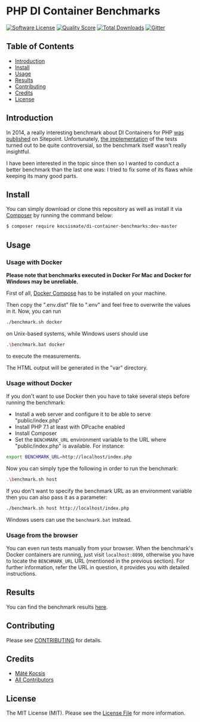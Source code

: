 # PHP DI Container Benchmarks

[![Software License][ico-license]](LICENSE.md)
[![Quality Score][ico-code-quality]][link-code-quality]
[![Total Downloads][ico-downloads]][link-downloads]
[![Gitter][ico-gitter]][link-gitter]

## Table of Contents

* [Introduction](#introduction)
* [Install](#install)
* [Usage](#usage)
* [Results](#results)
* [Contributing](#contributing)
* [Credits](#credits)
* [License](#license)

## Introduction

In 2014, a really interesting benchmark about DI Containers for PHP
[was published](https://www.sitepoint.com/php-dependency-injection-container-performance-benchmarks/) on Sitepoint.
Unfortunately, [the implementation](https://github.com/TomBZombie/php-dependency-injection-benchmarks) of the tests
turned out to be quite controversial, so the benchmark itself wasn't really insightful.

I have been interested in the topic since then so I wanted to conduct a better benchmark than the last one was: I tried
to fix some of its flaws while keeping its many good parts.

## Install

You can simply download or clone this repository as well as install it via [Composer](https://getcomposer.org) by
running the command below:

```bash
$ composer require kocsismate/di-container-benchmarks:dev-master
```

## Usage

### Usage with Docker

__Please note that benchmarks executed in Docker For Mac and Docker for Windows may be unreliable.__

First of all, [Docker Compose](https://www.docker.com/products/docker-compose) has to be installed on your machine.

Then copy the ".env.dist" file to ".env" and feel free to overwrite the values in it. Now, you can run

```bash
./benchmark.sh docker
```

on Unix-based systems, while Windows users should use

```bash
.\benchmark.bat docker
```

to execute the measurements.

The HTML output will be generated in the "var" directory.

### Usage without Docker

If you don't want to use Docker then you have to take several steps before running the benchmark:

- Install a web server and configure it to be able to serve "public/index.php"
- Install PHP 7.1  at least with OPcache enabled
- Install Composer
- Set the `BENCHMARK_URL` environment variable to the URL where "public/index.php" is available. For instance:

```bash
export BENCHMARK_URL=http://localhost/index.php
``` 

Now you can simply type the following in order to run the benchmark:

```bash
.\benchmark.sh host
```

If you don't want to specify the benchmark URL as an environment variable then you can also pass it as a parameter:

```bash
./benchmark.sh host http://localhost/index.php
```

Windows users can use the `benchmark.bat` instead.

### Usage from the browser

You can even run tests manually from your browser. When the benchmark's Docker containers are running, just visit
`localhost:8090`, otherwise you have to locate the `BENCHMARK_URL` URL (mentioned in the previous section). For further
information, refer the URL in question, it provides you with detailed instructions.

## Results

You can find the benchmark results [here](https://rawgit.com/kocsismate/php-di-container-benchmarks/master/var/benchmark.html).

## Contributing

Please see [CONTRIBUTING](CONTRIBUTING.md) for details.

## Credits

- [Máté Kocsis][link-author]
- [All Contributors][link-contributors]

## License

The MIT License (MIT). Please see the [License File](LICENSE.md) for more information.

[ico-license]: https://img.shields.io/badge/license-MIT-brightgreen.svg
[ico-code-quality]: https://img.shields.io/scrutinizer/g/kocsismate/php-di-container-benchmarks.svg
[ico-downloads]: https://img.shields.io/packagist/dt/kocsismate/di-container-benchmarks.svg
[ico-gitter]: https://badges.gitter.im/kocsismate/php-di-container-benchmarks.svg

[link-code-quality]: https://scrutinizer-ci.com/g/kocsismate/php-di-container-benchmarks
[link-downloads]: https://packagist.org/packages/kocsismate/php-di-container-benchmarks
[link-gitter]: https://gitter.im/kocsismate/php-di-container-benchmarks?utm_source=badge&utm_medium=badge&utm_campaign=pr-badge
[link-author]: https://github.com/kocsismate
[link-contributors]: ../../contributors

